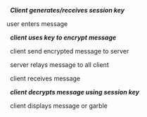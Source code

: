 &nbsp;	***Client generates/receives session key***

user enters message

&nbsp;	***client uses key to encrypt message***

&nbsp;	client send encrypted message to server

&nbsp;		server relays message to all client

&nbsp;	client receives message

&nbsp;	***client decrypts message using session key***

&nbsp;	client displays message or garble

